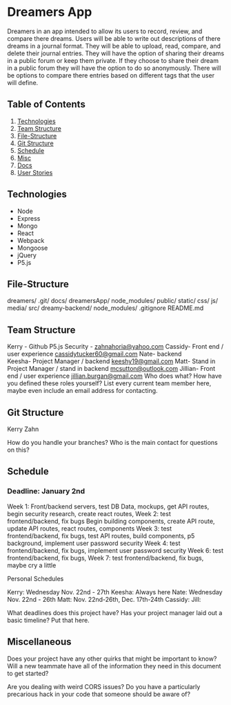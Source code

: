 # Dreamers App

  Dreamers in an app intended to allow its users to record, review, and compare there dreams.  Users will be able to write out descriptions of there dreams in a journal format.  They will be able to upload, read, compare, and delete their journal entries.  They will have the option of sharing their dreams in a public forum or keep them private.  If they choose to share their dream in a public forum they will have the option to do so anonymously. There will be options to compare there entries based on different tags that the user will define.

  ## Table of Contents

1. [Technologies](#Technologies)
2. [Team Structure](#Team)
3. [File-Structure](#File-Structure)
4. [Git Structure](#Git)
5. [Schedule](#Schedule)
6. [Misc](#Misc)
7. [Docs](./docs/databaseSpec.md)
8. [User Stories](./docs/userStories.md)

## <a name="Technologies"></a>Technologies
- Node
- Express
- Mongo
- React
- Webpack
- Mongoose
- jQuery
- P5.js

## <a name="File-Structure"></a>File-Structure
dreamers/
  .git/
  docs/
  dreamersApp/
    node_modules/
    public/
      static/
        css/
        js/
        media/
    src/
  dreamy-backend/
    node_modules/
  .gitignore
  README.md



## <a name="Team"></a>Team Structure
Kerry - Github P5.js Security - zahnahoria@yahoo.com
Cassidy- Front end / user experience  cassidytucker60@gmail.com
Nate- backend  
Keesha- Project Manager / backend keeshy19@gmail.com
Matt- Stand in Project Manager / stand in backend mcsutton@outlook.com
Jillian- Front end / user experience  jillian.burgan@gmail.com
Who does what? How have you defined these roles yourself? List every current
team member here, maybe even include an email address for contacting.

## <a name="Git"></a>Git Structure

Kerry Zahn

How do you handle your branches? Who is the main contact for questions on this?

## <a name="Schedule"></a>Schedule

### Deadline: January 2nd

Week 1: Front/backend servers, test DB Data, mockups, get API routes, begin security research, create react routes,
Week 2: test frontend/backend, fix bugs Begin building components, create API route, update API routes, react routes, components
Week 3: test frontend/backend, fix bugs, test API routes, build components, p5 background, implement user password security
Week 4: test frontend/backend, fix bugs, implement user password security
Week 6: test frontend/backend, fix bugs,
Week 7: test frontend/backend, fix bugs, maybe cry a little

Personal Schedules

Kerry: Wednesday Nov. 22nd - 27th
Keesha: Always here
Nate: Wednesday Nov. 22nd - 26th
Matt: Nov. 22nd-26th, Dec. 17th-24th
Cassidy:
Jill:

What deadlines does this project have? Has your project manager laid out a basic
timeline? Put that here.

## <a name="Misc"></a>Miscellaneous

Does your project have any other quirks that might be important to know? Will
a new teammate have all of the information they need in this document to get
started?

Are you dealing with weird CORS issues? Do you have a particularly precarious
hack in your code that someone should be aware of?
